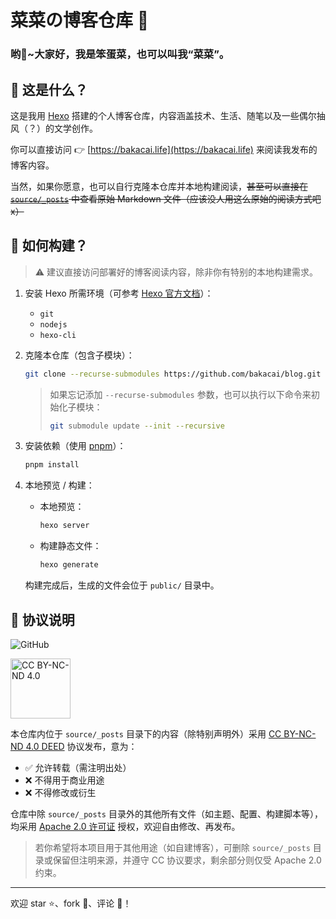 # 菜菜の博客仓库 🍵

### 哟👋\~大家好，我是笨蛋菜，也可以叫我“菜菜”。

## 📝 这是什么？

这是我用 [Hexo](https://hexo.io/zh-cn/) 搭建的个人博客仓库，内容涵盖技术、生活、随笔以及一些偶尔抽风（？）的文学创作。

你可以直接访问 👉 [https://bakacai.life](https://bakacai.life) 来阅读我发布的博客内容。

当然，如果你愿意，也可以自行克隆本仓库并本地构建阅读，~~甚至可以直接在 [`source/_posts`](https://github.com/bakacai/blog/tree/init/source/_posts) 中查看原始 Markdown 文件（应该没人用这么原始的阅读方式吧x）~~

## 🚧 如何构建？

> ⚠️ 建议直接访问部署好的博客阅读内容，除非你有特别的本地构建需求。

1. 安装 Hexo 所需环境（可参考 [Hexo 官方文档](https://hexo.io/zh-cn/docs/index.html)）：

   * `git`
   * `nodejs`
   * `hexo-cli`

2. 克隆本仓库（包含子模块）：

   ```bash
   git clone --recurse-submodules https://github.com/bakacai/blog.git
   ```

   > 如果忘记添加 `--recurse-submodules` 参数，也可以执行以下命令来初始化子模块：
   >
   > ```bash
   > git submodule update --init --recursive
   > ```

3. 安装依赖（使用 [pnpm](https://pnpm.io/)）：

   ```bash
   pnpm install
   ```

4. 本地预览 / 构建：

   * 本地预览：

     ```bash
     hexo server
     ```
   * 构建静态文件：

     ```bash
     hexo generate
     ```

   构建完成后，生成的文件会位于 `public/` 目录中。

## 📜 协议说明

![GitHub](https://img.shields.io/github/license/bakacai/blog)

 <img alt="CC BY-NC-ND 4.0" width="96" src="https://mirrors.creativecommons.org/presskit/buttons/88x31/png/by-nc-nd.png"/>

本仓库内位于 `source/_posts` 目录下的内容（除特别声明外）采用 [CC BY-NC-ND 4.0 DEED](https://creativecommons.org/licenses/by-nc-nd/4.0/deed.zh-hans) 协议发布，意为：

* ✅ 允许转载（需注明出处）
* ❌ 不得用于商业用途
* ❌ 不得修改或衍生

仓库中除 `source/_posts` 目录外的其他所有文件（如主题、配置、构建脚本等），均采用 [Apache 2.0 许可证](https://opensource.org/licenses/Apache-2.0) 授权，欢迎自由修改、再发布。

> 若你希望将本项目用于其他用途（如自建博客），可删除 `source/_posts` 目录或保留但注明来源，并遵守 CC 协议要求，剩余部分则仅受 Apache 2.0 约束。

---

欢迎 star ⭐、fork 🍴、评论 💬！
